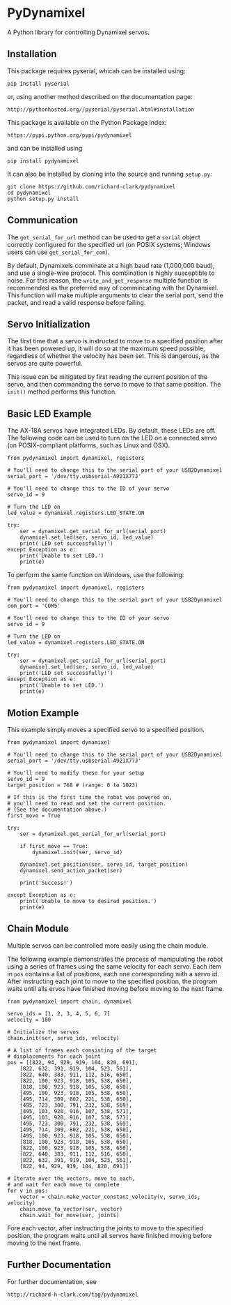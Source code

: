 
PyDynamixel
===========

A Python library for controlling Dynamixel servos.

Installation
------------

This package requires pyserial, whicah can be installed using:

	pip install pyserial
	
or, using another method described on the documentation page:

	http://pythonhosted.org//pyserial/pyserial.html#installation
	
This package is available on the Python Package index:

	https://pypi.python.org/pypi/pydynamixel
	
and can be installed using

	pip install pydynamixel
	
It can also be installed by cloning into the source and running ``setup.py``:
	
	git clone https://github.com/richard-clark/pydynamixel
	cd pydynamixel
	python setup.py install

Communication
-------------

The ``get_serial_for_url`` method can be used to get a ``serial`` object correctly
configured for the specified url (on POSIX systems; Windows users can use
``get_serial_for_com``).

By default, Dynamixels comminate at a high baud rate (1,000,000 baud), and use a single-wire
protocol. This combination is highly susceptible to noise. For this reason, the
``write_and_get_response`` multiple function is recommended as the preferred way of commincating
with the Dynamixel. This function will make multiple arguments to clear the serial port, send the
packet, and read a valid response before failing.

Servo Initialization
--------------------

The first time that a servo is instructed to move to a specified position after it has been 
powered up, it will do so at the maximum speed possible, regardless of whether the velocity 
has been set. This is dangerous, as the servos are quite powerful.

This issue can be mitigated by first reading the current position of the servo, and then 
commanding the servo to move to that same position. The ``init()`` method performs this function.

Basic LED Example
-----------------

The AX-18A servos have integrated LEDs. By default, these LEDs are off. The following code 
can be used to turn on the LED on a connected servo (on POSIX-compliant platforms, 
such as Linux and OSX). 

    from pydynamixel import dynamixel, registers

    # You'll need to change this to the serial port of your USB2Dynamixel
    serial_port = '/dev/tty.usbserial-A921X77J'

    # You'll need to change this to the ID of your servo
    servo_id = 9

    # Turn the LED on
    led_value = dynamixel.registers.LED_STATE.ON
    
    try:
        ser = dynamixel.get_serial_for_url(serial_port)
        dynamixel.set_led(ser, servo_id, led_value)
        print('LED set successfully!')
    except Exception as e:
        print('Unable to set LED.')
        print(e)
        
To perform the same function on Windows, use the following:

    from pydynamixel import dynamixel, registers

    # You'll need to change this to the serial port of your USB2Dynamixel
    com_port = 'COM5'

    # You'll need to change this to the ID of your servo
    servo_id = 9

    # Turn the LED on
    led_value = dynamixel.registers.LED_STATE.ON
    
    try:
        ser = dynamixel.get_serial_for_url(serial_port)
        dynamixel.set_led(ser, servo_id, led_value)
        print('LED set successfully!')
    except Exception as e:
        print('Unable to set LED.')
        print(e)
        
Motion Example
--------------

This example simply moves a specified servo to a specified position.

    from pydynamixel import dynamixel

    # You'll need to change this to the serial port of your USB2Dynamixel
    serial_port = '/dev/tty.usbserial-A921X77J'

    # You'll need to modify these for your setup
    servo_id = 9
    target_position = 768 # (range: 0 to 1023)

    # If this is the first time the robot was powered on, 
    # you'll need to read and set the current position.
    # (See the documentation above.)
    first_move = True

    try:
        ser = dynamixel.get_serial_for_url(serial_port)
    
        if first_move == True:
            dynamixel.init(ser, servo_id)
    
        dynamixel.set_position(ser, servo_id, target_position)
        dynamixel.send_action_packet(ser)
    
        print('Success!')
    
    except Exception as e:
        print('Unable to move to desired position.')
        print(e)
       

Chain Module
------------

Multiple servos can be controlled more easily using the chain module.

The following example demonstrates the process of manipulating the robot 
using a series of frames using the same velocity for each servo. Each item
in ``pos`` contains a list of positions, each one corresponding with a
servo id. After instructing each joint to move to the specified position,
the program waits until alls ervos have finished moving before moving to the
next frame.

    from pydynamixel import chain, dynamixel

    servo_ids = [1, 2, 3, 4, 5, 6, 7]
    velocity = 180
    
    # Initialize the servos
    chain.init(ser, servo_ids, velocity)
    
    # A list of frames each consisting of the target 
    # displacements for each joint
    pos = [[822, 94, 929, 919, 104, 820, 691],
        [822, 632, 391, 919, 104, 523, 561],
        [822, 640, 383, 911, 112, 516, 650],
        [822, 100, 923, 918, 105, 538, 650],
        [818, 100, 923, 918, 105, 538, 650],
        [495, 100, 923, 918, 105, 538, 650],
        [495, 714, 309, 802, 221, 538, 650],
        [495, 723, 300, 791, 232, 538, 569],
        [495, 103, 920, 916, 107, 538, 571],
        [495, 103, 920, 916, 107, 538, 571],
        [495, 723, 300, 791, 232, 538, 569],
        [495, 714, 309, 802, 221, 538, 650],
        [495, 100, 923, 918, 105, 538, 650],
        [818, 100, 923, 918, 105, 538, 650],
        [822, 100, 923, 918, 105, 538, 650],
        [822, 640, 383, 911, 112, 516, 650],
        [822, 632, 391, 919, 104, 523, 561],
        [822, 94, 929, 919, 104, 820, 691]]
  
    # Iterate over the vectors, move to each, 
    # and wait for each move to complete
    for v in pos:
        vector = chain.make_vector_constant_velocity(v, servo_ids, velocity)
        chain.move_to_vector(ser, vector)
        chain.wait_for_move(ser, joints)
      
Fore each vector, after instructing the joints to move to the specified position, 
the program waits until all servos have finished moving before moving to the next frame.

Further Documentation
---------------------

For further documentation, see

	http://richard-h-clark.com/tag/pydynamixel
